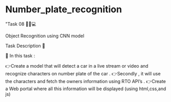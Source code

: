 # Number_plate_recognition

"Task 08 👨🏻💻  


Object Recognition using CNN model  

Task Description 📄  

📌 In this task : 

👉Create a model that will detect a car in a live stream or video and recognize characters on number plate of the car . 
👉Secondly , it will use the characters and fetch the owners information using RTO API’s . 
👉Create a Web portal where all this information will be displayed (using html,css,and js) 

